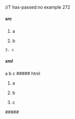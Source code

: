 //T has-passed:no
example 272
##### src
1. a

  2. b

    3. c
##### xml
<?xml version="1.0" encoding="UTF-8"?>
<!DOCTYPE document SYSTEM "CommonMark.dtd">
<document xmlns="http://commonmark.org/xml/1.0">
  <list type="ordered" start="1" delim="period" tight="false">
    <item>
      <paragraph>
        <text>a</text>
      </paragraph>
    </item>
    <item>
      <paragraph>
        <text>b</text>
      </paragraph>
    </item>
    <item>
      <paragraph>
        <text>c</text>
      </paragraph>
    </item>
  </list>
</document>
##### html
<ol>
<li>
<p>a</p>
</li>
<li>
<p>b</p>
</li>
<li>
<p>c</p>
</li>
</ol>
#####
